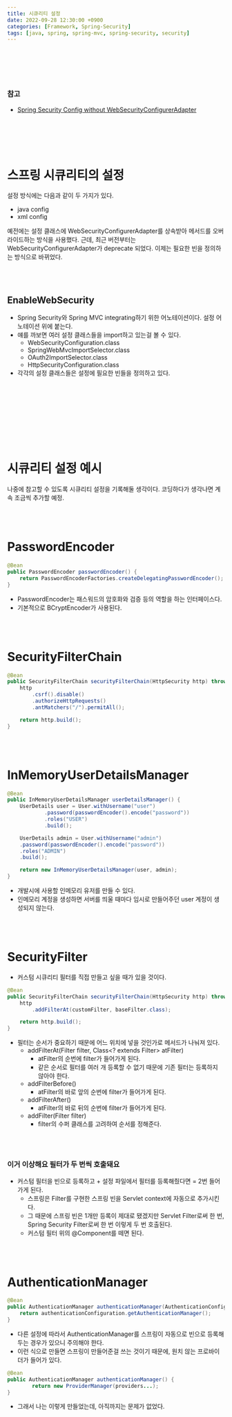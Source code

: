 ```yaml
---
title: 시큐리티 설정
date: 2022-09-28 12:30:00 +0900
categories: [Framework, Spring-Security]
tags: [java, spring, spring-mvc, spring-security, security]
---
```





<br/>
<br/>
<br/>
<br/>

### 참고
- [Spring Security Config without WebSecurityConfigurerAdapter](https://spring.io/blog/2022/02/21/spring-security-without-the-websecurityconfigureradapter)


<br/>
<br/>
<br/>
<br/>


# 스프링 시큐리티의 설정

설정 방식에는 다음과 같이 두 가지가 있다.
- java config
- xml config

예전에는 설정 클래스에 WebSecurityConfigurerAdapter를 상속받아 메서드를
오버라이드하는 방식을 사용했다.
근데, 최근 버전부터는 WebSecurityConfigurerAdapter가 deprecate 되었다.
이제는 필요한 빈을 정의하는 방식으로 바뀌었다.

<br/>
<br/>

## EnableWebSecurity

- Spring Security와 Spring MVC integrating하기 위한 어노테이션이다. 설정 어노테이션 위에 붙는다.
- 얘를 까보면 여러 설정 클래스들을 import하고 있는걸 볼 수 있다.
  - WebSecurityConfiguration.class
  - SpringWebMvcImportSelector.class
  - OAuth2ImportSelector.class
  - HttpSecurityConfiguration.class
- 각각의 설정 클래스들은 설정에 필요한 빈들을 정의하고 있다.

<br/>
<br/>
<br/>
<br/>
<br/>
<br/>
<br/>
<br/>

# 시큐리티 설정 예시

나중에 참고할 수 있도록 시큐리티 설정을 기록해둘 생각이다. 코딩하다가 생각나면 계속 조금씩 추가할 예정.


<br/>
<br/>


# PasswordEncoder

```java
@Bean
public PasswordEncoder passwordEncoder() {
    return PasswordEncoderFactories.createDelegatingPasswordEncoder();
}
```
- PasswordEncoder는 패스워드의 암호화와 검증 등의 역할을 하는 인터페이스다.
- 기본적으로 BCryptEncoder가 사용된다.


<br/>
<br/>

# SecurityFilterChain

```java
@Bean
public SecurityFilterChain securityFilterChain(HttpSecurity http) throws Exception {
    http
        .csrf().disable()
        .authorizeHttpRequests()
        .antMatchers("/").permitAll();

    return http.build();
}
```

<br/>
<br/>

# InMemoryUserDetailsManager

```java
@Bean
public InMemoryUserDetailsManager userDetailsManager() {
    UserDetails user = User.withUsername("user")
            .password(passwordEncoder().encode("password"))
            .roles("USER")
            .build();

    UserDetails admin = User.withUsername("admin")
    .password(passwordEncoder().encode("password"))
    .roles("ADMIN")
    .build();

    return new InMemoryUserDetailsManager(user, admin);
}
```

- 개발시에 사용할 인메모리 유저를 만들 수 있다.
- 인메모리 계정을 생성하면 서버를 띄울 때마다 임시로 만들어주던 user 계정이 생성되지 않는다.

<br/>
<br/>

# SecurityFilter

- 커스텀 시큐리티 필터를 직접 만들고 싶을 때가 있을 것이다.

```java
@Bean
public SecurityFilterChain securityFilterChain(HttpSecurity http) throws Exception {
    http
        .addFilterAt(customFilter, baseFilter.class);

    return http.build();
}
```
- 필터는 순서가 중요하기 때문에 어느 위치에 넣을 것인가로 메서드가 나눠져 있다.
  - addFilterAt(Filter filter, Class<? extends Filter> atFilter)
    - atFilter의 순번에 filter가 들어가게 된다.
    - 같은 순서로 필터를 여러 개 등록할 수 없기 때문에 기존 필터는 등록하지 않아야 한다.
  - addFilterBefore()
    - atFilter의 바로 앞의 순번에 filter가 들어가게 된다.
  - addFilterAfter()
    - atFilter의 바로 뒤의 순번에 filter가 들어가게 된다.
  - addFilter(Filter filter)
    - filter의 수퍼 클래스를 고려하여 순서를 정해준다.

<br/>
<br/>

### 이거 이상해요 필터가 두 번씩 호출돼요

- 커스텀 필터을 빈으로 등록하고 + 설정 파일에서 필터를 등록해줬다면 = 2번 들어가게 된다.
  - 스프링은 Filter를 구현한 스프링 빈을 Servlet context에 자동으로 추가시킨다.
  - 그 때문에 스프링 빈은 1개만 등록이 제대로 됐겠지만 Servlet Filter로써 한 번, Spring Security Filter로써 한 번 이렇게 두 번 호출된다.
  - 커스텀 필터 위의 @Component를 떼면 된다.


<br/>
<br/>

# AuthenticationManager

```java
@Bean
public AuthenticationManager authenticationManager(AuthenticationConfiguration authenticationConfiguration) throws Exception {
    return authenticationConfiguration.getAuthenticationManager();
}
```
- 다른 설정에 따라서 AuthenticationManager를 스프링이 자동으로 빈으로 등록해두는 경우가 있으니 주의해야 한다.
- 이런 식으로 만들면 스프링이 만들어준걸 쓰는 것이기 때문에, 원치 않는 프로바이더가 들어가 있다.

```java
@Bean
public AuthenticationManager authenticationManager() {
		return new ProviderManager(providers...);
}
```
- 그래서 나는 이렇게 만들었는데, 아직까지는 문제가 없었다.





<br/>
<br/>
<br/>
<br/>
